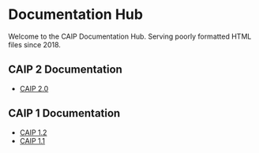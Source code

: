 # Documentation Hub
Welcome to the CAIP Documentation Hub. Serving poorly formatted HTML files since 2018.

## CAIP 2 Documentation
* [CAIP 2.0](https://caippy.github.io)

## CAIP 1 Documentation
* [CAIP 1.2](https://caippy.github.io)
* [CAIP 1.1](https://caippy.github.io)
